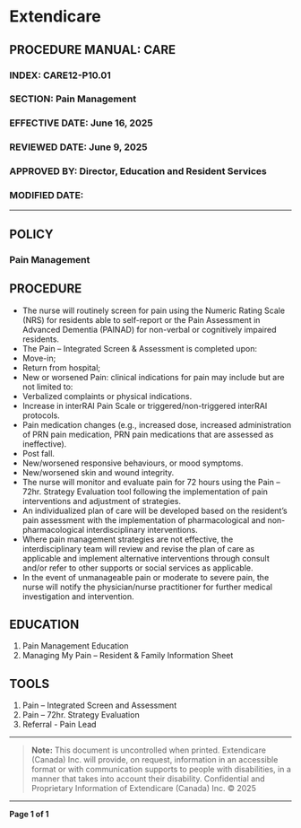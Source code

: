# Extendicare

## PROCEDURE MANUAL: CARE
### INDEX: CARE12-P10.01
### SECTION: Pain Management
### EFFECTIVE DATE: June 16, 2025
### REVIEWED DATE: June 9, 2025
### APPROVED BY: Director, Education and Resident Services
### MODIFIED DATE:

----

## POLICY
### Pain Management

## PROCEDURE
- The nurse will routinely screen for pain using the Numeric Rating Scale (NRS) for residents able to self-report or the Pain Assessment in Advanced Dementia (PAINAD) for non-verbal or cognitively impaired residents.
- The Pain – Integrated Screen & Assessment is completed upon:
- Move-in;
- Return from hospital;
- New or worsened Pain: clinical indications for pain may include but are not limited to:
- Verbalized complaints or physical indications.
- Increase in interRAI Pain Scale or triggered/non-triggered interRAI protocols.
- Pain medication changes (e.g., increased dose, increased administration of PRN pain medication, PRN pain medications that are assessed as ineffective).
- Post fall.
- New/worsened responsive behaviours, or mood symptoms.
- New/worsened skin and wound integrity.
- The nurse will monitor and evaluate pain for 72 hours using the Pain – 72hr. Strategy Evaluation tool following the implementation of pain interventions and adjustment of strategies.
- An individualized plan of care will be developed based on the resident’s pain assessment with the implementation of pharmacological and non-pharmacological interdisciplinary interventions.
- Where pain management strategies are not effective, the interdisciplinary team will review and revise the plan of care as applicable and implement alternative interventions through consult and/or refer to other supports or social services as applicable.
- In the event of unmanageable pain or moderate to severe pain, the nurse will notify the physician/nurse practitioner for further medical investigation and intervention.

## EDUCATION
1. Pain Management Education
2. Managing My Pain – Resident & Family Information Sheet

## TOOLS
1. Pain – Integrated Screen and Assessment
2. Pain – 72hr. Strategy Evaluation
3. Referral - Pain Lead

----

> **Note:** This document is uncontrolled when printed. Extendicare (Canada) Inc. will provide, on request, information in an accessible format or with communication supports to people with disabilities, in a manner that takes into account their disability. Confidential and Proprietary Information of Extendicare (Canada) Inc. © 2025

----

**Page 1 of 1**